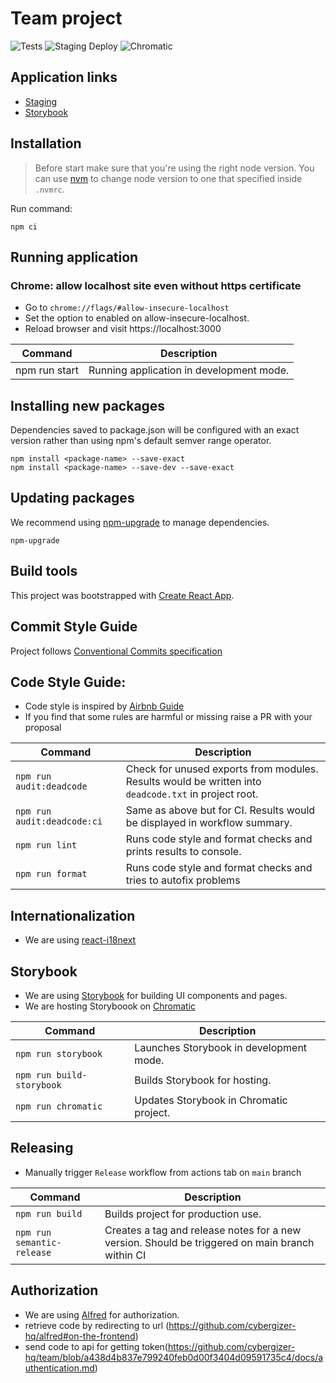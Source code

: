 # Team project

![Tests](https://github.com/cybergizer-hq/team-front/actions/workflows/code_quality.yml/badge.svg?branch=main)
![Staging Deploy](https://github.com/cybergizer-hq/team-front/actions/workflows/deploy_staging.yml/badge.svg?branch=main)
![Chromatic](https://github.com/cybergizer-hq/team-front/actions/workflows/chromatic.yml/badge.svg?branch=main)

## Application links

- [Staging](http://cgteam.s3-website.eu-central-1.amazonaws.com/app)
- [Storybook](https://main--63494e41f8bea2d9d59c6279.chromatic.com/)

## Installation

> Before start make sure that you're using the right node version.
> You can use [nvm](https://github.com/nvm-sh/nvm) to change node version to one that specified inside `.nvmrc`.

Run command:

```shell
npm ci
```

## Running application

### Chrome: allow localhost site even without https certificate

- Go to `chrome://flags/#allow-insecure-localhost`
- Set the option to enabled on allow-insecure-localhost.
- Reload browser and visit https://localhost:3000

| Command       | Description                              |
| ------------- | ---------------------------------------- |
| npm run start | Running application in development mode. |

## Installing new packages

Dependencies saved to package.json will be configured with an exact version rather than using npm's default semver range operator.

```shell
npm install <package-name> --save-exact
npm install <package-name> --save-dev --save-exact
```

## Updating packages

We recommend using [npm-upgrade](https://www.npmjs.com/package/npm-upgrade) to manage dependencies.

```shell
npm-upgrade
```

## Build tools

This project was bootstrapped with [Create React App](https://github.com/facebook/create-react-app).

## Commit Style Guide

Project follows [Conventional Commits specification](https://www.conventionalcommits.org/en/v1.0.0/)

## Code Style Guide:

- Code style is inspired by [Airbnb Guide](https://github.com/airbnb/javascript#airbnb-javascript-style-guide)
- If you find that some rules are harmful or missing raise a PR with your proposal

| Command                     | Description                                                                                          |
| --------------------------- | ---------------------------------------------------------------------------------------------------- |
| `npm run audit:deadcode`    | Check for unused exports from modules. Results would be written into `deadcode.txt` in project root. |
| `npm run audit:deadcode:ci` | Same as above but for CI. Results would be displayed in workflow summary.                            |
| `npm run lint`              | Runs code style and format checks and prints results to console.                                     |
| `npm run format`            | Runs code style and format checks and tries to autofix problems                                      |

## Internationalization

- We are using [react-i18next](https://react.i18next.com/)

## Storybook

- We are using [Storybook](https://storybook.js.org/docs/react/writing-stories/introduction) for building UI components and pages.
- We are hosting Storyboook on [Chromatic](https://www.chromatic.com/library?appId=63494e41f8bea2d9d59c6279)

| Command                   | Description                             |
| ------------------------- | --------------------------------------- |
| `npm run storybook`       | Launches Storybook in development mode. |
| `npm run build-storybook` | Builds Storybook for hosting.           |
| `npm run chromatic`       | Updates Storybook in Chromatic project. |

## Releasing

- Manually trigger `Release` workflow from actions tab on `main` branch

| Command                    | Description                                                                                     |
| -------------------------- | ----------------------------------------------------------------------------------------------- |
| `npm run build`            | Builds project for production use.                                                              |
| `npm run semantic-release` | Creates a tag and release notes for a new version. Should be triggered on main branch within CI |

## Authorization

- We are using [Alfred](https://alfred-cg.herokuapp.com/) for authorization.
- retrieve code by redirecting to url (https://github.com/cybergizer-hq/alfred#on-the-frontend)
- send code to api for getting token(https://github.com/cybergizer-hq/team/blob/a438d4b837e799240feb0d00f3404d09591735c4/docs/authentication.md)
